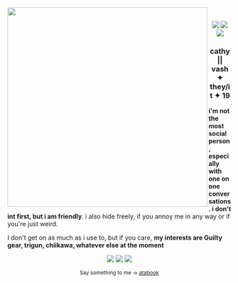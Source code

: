 <img src="https://file.garden/Z3y8p4kSxSo_bbsX/aww%20cute(2).png" align="left" style="width: 450px;">
<br>
<p align="center">
<img src="https://images-wixmp-ed30a86b8c4ca887773594c2.wixmp.com/f/248df0f2-e2be-4c13-9467-499a4d330ffb/d9im8gc-01db886e-8f88-49d5-9de9-0797e52fb158.png?token=eyJ0eXAiOiJKV1QiLCJhbGciOiJIUzI1NiJ9.eyJzdWIiOiJ1cm46YXBwOjdlMGQxODg5ODIyNjQzNzNhNWYwZDQxNWVhMGQyNmUwIiwiaXNzIjoidXJuOmFwcDo3ZTBkMTg4OTgyMjY0MzczYTVmMGQ0MTVlYTBkMjZlMCIsIm9iaiI6W1t7InBhdGgiOiJcL2ZcLzI0OGRmMGYyLWUyYmUtNGMxMy05NDY3LTQ5OWE0ZDMzMGZmYlwvZDlpbThnYy0wMWRiODg2ZS04Zjg4LTQ5ZDUtOWRlOS0wNzk3ZTUyZmIxNTgucG5nIn1dXSwiYXVkIjpbInVybjpzZXJ2aWNlOmZpbGUuZG93bmxvYWQiXX0.AjpEl-M71tEVRB_xvycGa-nx-dl2o9AD65ITCpoIu-A"> <img src="https://images-wixmp-ed30a86b8c4ca887773594c2.wixmp.com/f/a7a7d829-b3eb-4b85-969a-4f5d92cd3ffa/datmgeb-27626ef5-2ea1-46fb-8c7c-35d387df1e13.png?token=eyJ0eXAiOiJKV1QiLCJhbGciOiJIUzI1NiJ9.eyJzdWIiOiJ1cm46YXBwOjdlMGQxODg5ODIyNjQzNzNhNWYwZDQxNWVhMGQyNmUwIiwiaXNzIjoidXJuOmFwcDo3ZTBkMTg4OTgyMjY0MzczYTVmMGQ0MTVlYTBkMjZlMCIsIm9iaiI6W1t7InBhdGgiOiJcL2ZcL2E3YTdkODI5LWIzZWItNGI4NS05NjlhLTRmNWQ5MmNkM2ZmYVwvZGF0bWdlYi0yNzYyNmVmNS0yZWExLTQ2ZmItOGM3Yy0zNWQzODdkZjFlMTMucG5nIn1dXSwiYXVkIjpbInVybjpzZXJ2aWNlOmZpbGUuZG93bmxvYWQiXX0.yuPyRJbi2Ppv4yrAMDyE0L7Q11QtEWUfHNDP9z-_uo8">
<img src="https://images-wixmp-ed30a86b8c4ca887773594c2.wixmp.com/f/bc20df7c-8ea1-4e8d-98f1-1832f4748af5/dbrger6-bbba270a-6ca3-4b8a-a598-48a5368e7439.gif?token=eyJ0eXAiOiJKV1QiLCJhbGciOiJIUzI1NiJ9.eyJzdWIiOiJ1cm46YXBwOjdlMGQxODg5ODIyNjQzNzNhNWYwZDQxNWVhMGQyNmUwIiwiaXNzIjoidXJuOmFwcDo3ZTBkMTg4OTgyMjY0MzczYTVmMGQ0MTVlYTBkMjZlMCIsIm9iaiI6W1t7InBhdGgiOiJcL2ZcL2JjMjBkZjdjLThlYTEtNGU4ZC05OGYxLTE4MzJmNDc0OGFmNVwvZGJyZ2VyNi1iYmJhMjcwYS02Y2EzLTRiOGEtYTU5OC00OGE1MzY4ZTc0MzkuZ2lmIn1dXSwiYXVkIjpbInVybjpzZXJ2aWNlOmZpbGUuZG93bmxvYWQiXX0.Hu1UP1_kgyRk0r5C3r97FGsG718Meng1BauNYkmjjx4"</p> 
  <h3 align="center">cathy || vash ✦ they/it ✦ 19</h3>
<p><b>i'm not the most social person, especially with one on one conversations. i don't int first, but i am friendly</b>. i also hide freely, if you annoy me in any way or if you're just weird.</p>

<p>I don't get on as much as i use to, but if you care, <b>my interests are Guilty gear, trigun, chiikawa, whatever else at the moment</b></p>

<p align="center">
<img src="https://images-wixmp-ed30a86b8c4ca887773594c2.wixmp.com/f/6410cb13-d07a-462c-82b5-e9382f96c743/djif9cj-4b7b27fe-932f-49ad-9328-d5ef3c948b35.gif?token=eyJ0eXAiOiJKV1QiLCJhbGciOiJIUzI1NiJ9.eyJzdWIiOiJ1cm46YXBwOjdlMGQxODg5ODIyNjQzNzNhNWYwZDQxNWVhMGQyNmUwIiwiaXNzIjoidXJuOmFwcDo3ZTBkMTg4OTgyMjY0MzczYTVmMGQ0MTVlYTBkMjZlMCIsIm9iaiI6W1t7InBhdGgiOiJcL2ZcLzY0MTBjYjEzLWQwN2EtNDYyYy04MmI1LWU5MzgyZjk2Yzc0M1wvZGppZjljai00YjdiMjdmZS05MzJmLTQ5YWQtOTMyOC1kNWVmM2M5NDhiMzUuZ2lmIn1dXSwiYXVkIjpbInVybjpzZXJ2aWNlOmZpbGUuZG93bmxvYWQiXX0.WlWnBOFgI0JBJwhyVXraGb_vBzKcXjmLCzw7RJOGyPE"> <img src="https://images-wixmp-ed30a86b8c4ca887773594c2.wixmp.com/f/51fec90a-4595-4a16-bd0d-56c713d52c1f/d55tehy-07afd85d-7094-4eb6-acf2-a0fb44278b0b.gif?token=eyJ0eXAiOiJKV1QiLCJhbGciOiJIUzI1NiJ9.eyJzdWIiOiJ1cm46YXBwOjdlMGQxODg5ODIyNjQzNzNhNWYwZDQxNWVhMGQyNmUwIiwiaXNzIjoidXJuOmFwcDo3ZTBkMTg4OTgyMjY0MzczYTVmMGQ0MTVlYTBkMjZlMCIsIm9iaiI6W1t7InBhdGgiOiJcL2ZcLzUxZmVjOTBhLTQ1OTUtNGExNi1iZDBkLTU2YzcxM2Q1MmMxZlwvZDU1dGVoeS0wN2FmZDg1ZC03MDk0LTRlYjYtYWNmMi1hMGZiNDQyNzhiMGIuZ2lmIn1dXSwiYXVkIjpbInVybjpzZXJ2aWNlOmZpbGUuZG93bmxvYWQiXX0._gHz5vKEJKXKhWzWjZgUUhbdImH7HhFd-9dnnRugigM">
<img src="https://images-wixmp-ed30a86b8c4ca887773594c2.wixmp.com/f/ccf1833e-f36a-4f19-825b-d69605c40a29/d2zvodz-b6df5841-8d7d-4020-b063-b19137ce004d.gif?token=eyJ0eXAiOiJKV1QiLCJhbGciOiJIUzI1NiJ9.eyJzdWIiOiJ1cm46YXBwOjdlMGQxODg5ODIyNjQzNzNhNWYwZDQxNWVhMGQyNmUwIiwiaXNzIjoidXJuOmFwcDo3ZTBkMTg4OTgyMjY0MzczYTVmMGQ0MTVlYTBkMjZlMCIsIm9iaiI6W1t7InBhdGgiOiJcL2ZcL2NjZjE4MzNlLWYzNmEtNGYxOS04MjViLWQ2OTYwNWM0MGEyOVwvZDJ6dm9kei1iNmRmNTg0MS04ZDdkLTQwMjAtYjA2My1iMTkxMzdjZTAwNGQuZ2lmIn1dXSwiYXVkIjpbInVybjpzZXJ2aWNlOmZpbGUuZG93bmxvYWQiXX0.Loj3nTIL6baQdErrtAW8ODv67GffnTGUhMi5gW9mIcM"></p>
<p align="center"><sup>Say something to me -> <a href="https://cutevampires.atabook.org/">atabook</a></sup></p>
